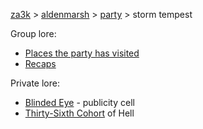 [za3k](/) > [aldenmarsh](/aldenmarsh/) > [party](players1) > storm tempest

Group lore:

- [Places the party has visited](visited)
- [Recaps](recap)

Private lore:

- [Blinded Eye](second_cell) - publicity cell
- [Thirty-Sixth Cohort](thirty_sixth) of Hell
